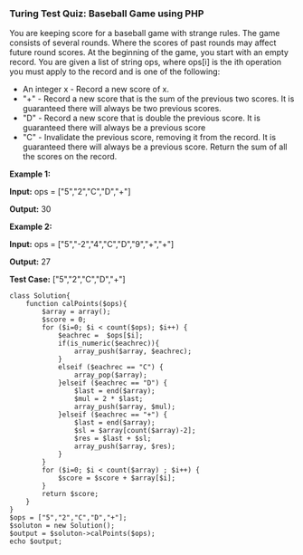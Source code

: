 ### **Turing Test Quiz: Baseball Game using PHP**

<p>You are keeping score for a baseball game with strange rules. The game consists of several rounds. Where the scores of past rounds may affect future round scores.
At the beginning of the game, you start with an empty record. You are given a list of string ops, where ops[i] is the ith operation you must apply to the record and is one of the following:

-  An integer x - Record a new score of x.
- "+" - Record a new score that is the sum of the previous two scores. It is guaranteed there will always be two previous scores.
- "D" - Record a new score that is double the previous score. It is guaranteed there will always be a previous score
- "C" - Invalidate the previous score, removing it from the record. It is guaranteed there will always be a previous score.
Return the sum of all the scores on the record.

**Example 1:**

**Input:** ops = ["5","2","C","D","+"]

**Output:** 30

**Example 2:**

**Input:** ops = ["5","-2","4","C","D","9","+","+"]

**Output:** 27

**Test Case:** ["5","2","C","D","+"]
</p>


```
class Solution{
	function calPoints($ops){
		$array = array();
		$score = 0;
		for ($i=0; $i < count($ops); $i++) { 
			$eachrec =  $ops[$i];
			if(is_numeric($eachrec)){
				array_push($array, $eachrec);
			}	
			elseif ($eachrec == "C") {
				array_pop($array);
			}elseif ($eachrec == "D") {
				$last = end($array);
				$mul = 2 * $last;
				array_push($array, $mul);
			}elseif ($eachrec == "+") {
				$last = end($array);
				$sl = $array[count($array)-2]; 
				$res = $last + $sl;
				array_push($array, $res);
			}
		}		
		for ($i=0; $i < count($array) ; $i++) { 
			$score = $score + $array[$i];
		}
		return $score;		
	}
}
$ops = ["5","2","C","D","+"];
$soluton = new Solution();
$output = $soluton->calPoints($ops);
echo $output;
```
